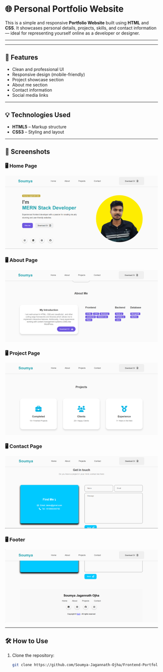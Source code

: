 # 🌐 Personal Portfolio Website

This is a simple and responsive **Portfolio Website** built using **HTML** and **CSS**. It showcases personal details, projects, skills, and contact information — ideal for representing yourself online as a developer or designer.

---


---

## 🚀 Features

- Clean and professional UI
- Responsive design (mobile-friendly)
- Project showcase section
- About me section
- Contact information
- Social media links

---

## 💡 Technologies Used

- **HTML5** – Markup structure
- **CSS3** – Styling and layout


---

## 📸 Screenshots

### 🖥️ Home Page
![Home Page](images/Home.png)

### 🖥️ About Page
![About Page](images/About.png)

### 🖥️ Project Page
![Home Page](images/Project.png)

### 🖥️ Contact Page
![Home Page](images/Contact.png)

### 🖥️ Footer
![Home Page](images/Footer.png)

---

## 🛠️ How to Use

1. Clone the repository:
   ```bash
   git clone https://github.com/Soumya-Jagannath-Ojha/Frontend-Portfolio.git


